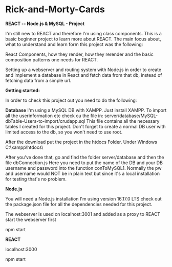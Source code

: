 # Rick-and-Morty-Cards
**REACT -- Node.js &amp; MySQL - Project**

I'm still new to REACT and therefore I'm using class components.
This is a basic beginner project to learn more about REACT.
The main focus about, what to understand and learn form this project was the following:

React Components, how they render, how they rerender and the basic composition patterns one needs for REACT.

Setting up a webserver and routing system with Node.js in order to create and implement a database in React 
and fetch data from that db, instead of fetching data from a simple url.


**Getting started:**

In order to check this project out you need to do the following:

**Database**
I'm using  a MySQL DB with XAMPP.
Just install XAMPP.
To import all the userinformation etc check ou the file in:
server/database/MySQL-dbTable-Users-to-import/crudapp.sql
This file contains all the necessary tables I created for this project.
Don't forget to create a normal DB user with limited access to the db, so you won't need to use root.


After the download put the project in the htdocs Folder.
Under Windows C:\xampp\htdocs\


After you've done that, go and find the folder server/database and then the file dbConnection.js
Here you need to put the name of the DB and your DB username and password into the function conToMySQL1.
Normally the pw and username would NOT be in plain text but since it's a local installation for testing that's no problem.


**Node.js**

You will need a Node.js installation 
I'm using version 16.17.0 LTS
check out the package.json file for all the dependencies needed for this project.

The webserver is used on localhost:3001 and added as a proxy to REACT
start the webserver first

npm start


**REACT**

localhost:3000

npm start

